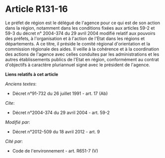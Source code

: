 # Article R131-16

Le préfet de région est le délégué de l'agence pour ce qui est de son action dans la région, notamment dans les conditions
fixées aux articles 59-2 et 59-3 du décret n° 2004-374 du 29 avril 2004 modifié relatif aux pouvoirs des préfets, à
l'organisation et à l'action de l'Etat dans les régions et départements. A ce titre, il préside le comité régional
d'orientation et la commission régionale des aides. Il veille à la cohérence et à la coordination des actions de l'agence
avec celles conduites par les administrations et les autres établissements publics de l'Etat en région, conformément au
contrat d'objectifs à caractère pluriannuel signé avec le président de l'agence.

**Liens relatifs à cet article**

_Anciens textes_:

  - Décret n°91-732 du 26 juillet 1991 - art. 17 (Ab)

_Cite_:

  - Décret n°2004-374 du 29 avril 2004 - art. 59-2

_Modifié par_:

  - Décret n°2012-509 du 18 avril 2012 - art. 9

_Cité par_:

  - Code de l'environnement - art. R651-7 (V)
